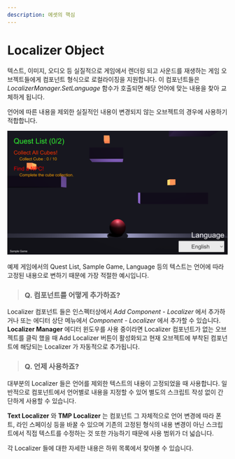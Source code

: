 ```yaml
---
description: 에셋의 핵심
---
```


# Localizer Object

텍스트, 이미지, 오디오 등 실질적으로 게임에서 렌더링 되고 사운드를 재생하는 게임 오브젝트들에게 컴포넌트 형식으로 로컬라이징을 지원합니다. 이 컴포넌트들은 _LocalizerManager.SetLanguage_ 함수가 호출되면 해당 언어에 맞는 내용을 찾아 교체하게 됩니다.

언어에 따른 내용을 제외한 실질적인 내용이 변경되지 않는 오브젝트의 경우에 사용하기 적합합니다.

![&#xD638;&#xCD9C; &#xD55C; &#xBC88;&#xC73C;&#xB85C; &#xC5B8;&#xC5B4;&#xAC00; &#xBC14;&#xB00C;&#xB2E4;&#xB2C8;! &#xAD49;&#xC7A5;&#xD574;!](../../.gitbook/assets/example_game_main.png)

예제 게임에서의 Quest List, Sample Game, Language 등의 텍스트는 언어에 따라 고정된 내용으로 변하기 때문에 가장 적절한 예시입니다.



> ### Q. 컴포넌트를 어떻게 추가하죠?

Localizer 컴포넌트 들은 인스펙터상에서 _Add Component - Localizer_ 에서 추가하거나 또는 에디터 상단 메뉴에서 _Component - Localizer_ 에서 추가할 수 있습니다. **Localizer Manager** 에디터 윈도우를 사용 중이라면 Localizer 컴포넌트가 없는 오브젝트를 클릭 했을 때 Add Localizer 버튼이 활성화되고 현재 오브젝트에 부착된 컴포넌트에 해당되는 Localizer 가 자동적으로 추가됩니다.



> ### Q. 언제 사용하죠?

대부분의 Localizer 들은 언어를 제외한 텍스트의 내용이 고정되었을 때 사용합니다. 일반적으로 컴포넌트에서 언어별로 내용을 지정할 수 있어 별도의 스크립트 작성 없이 간단하게 사용할 수 있습니다.

**Text Localizer** 와 **TMP Localizer** 는 컴포넌트 그 자체적으로 언어 변경에 따라 폰트, 라인 스페이싱 등을 바꿀 수 있으며 기존의 고정된 형식의 내용 변경이 아닌 스크립트에서 직접 텍스트를 수정하는 것 또한 가능하기 때문에 사용 범위가 더 넓습니다.

각 Localizer 들에 대한 자세한 내용은 하위 목록에서 찾아볼 수 있습니다.

